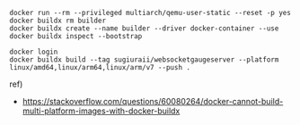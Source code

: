 ```
docker run --rm --privileged multiarch/qemu-user-static --reset -p yes
docker buildx rm builder
docker buildx create --name builder --driver docker-container --use
docker buildx inspect --bootstrap

docker login
docker buildx build --tag sugiuraii/websocketgaugeserver --platform linux/amd64,linux/arm64,linux/arm/v7 --push .
```
ref)
* https://stackoverflow.com/questions/60080264/docker-cannot-build-multi-platform-images-with-docker-buildx
